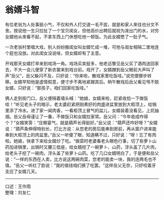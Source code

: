 # 翁婿斗智

有位老翁为人处事挺小气，不仅和外人打交道一毛不拔，就是和家人來往也分文不舍。按说他一生只拉扯了一个宝贝闺女，但他高价出聘后就视为泼出门的水，对穷女婿他从來看不起，不拿东西上门休想吃他一顿饭。为此女婿憋了一肚子气。

一次老翁村里唱大戏，别人纷纷搬闺女叫女婿忙成一堆，可他与闺女相隔二里地连个屁也没放。对此闺女没说啥，但女婿却有了主意。

开戏那天女婿打旱来到戏场一角。戏场买卖挺多，他老远瞥见岳父买了酒肉送回家去，不大一会儿便穿了新衣裳来到戏台前。戏开了，女婿蹭到岳父眼前大声叫了声“岳父”，岳父躲闪不及，只好说：“你来啦，散戏家里吃饭哇。”说完便挪步转移。女婿早知他是虚情假意，便寸步不离地紧跟其后。晌午散戏后岳父看见甩不脱女婿，只好说：“那孩子，咱们回家吃饭哇。”

俩人走到街门口，岳父便隔着墙头喊：“她娘，女婿来啦，赶紧收拾一下做饭哇！”听见老头子的暗示，老太婆赶紧把刚煮好的肉盛进盆里放到大柜顶上，给锅里添了冷水。进了家一闻肉香，一看柜顶上冒气的盆儿，女婿装着没看见，上炕抽烟。岳父岳母谨让了一番，不做饭只和女婿拉家常。岳父问：“今年收成咋得个？”女婿笑答：“庄稼宴气，就是葫芦长得挺好。”岳父说：“葫芦还咋好呀？”女婿说：“葫芦条伸得特别长，打比方说：从您老的房后能串到房前，再从窗户进来能串到大柜顶上的肉盆里。”岳父一听傻了眼，知道瞒不过，只好说：”呀！忘了有肉啦。她娘，快拿下来给女婿炒了吃。“做菜时老婆看老头眼色行事，切了些萝卜山药加进锅里，出锅时又腰三低座，给女婿挖了一碗萝卜、山药，浮头盖了几片肉，给老头子挖了一碗肉，浮头盖了些萝卜山药。吃了几口女婿明白了，于是便和岳父说：”一样的东西在人卖，比方说这两碗肉菜，您老的能卖一块，我的连两毛也不值。“岳父一听红了脸说：”我的值钱咱们换了吃罢。“这样岳父无奈，只好咬着牙支应了女婿几天。

---

口述：王作雨  
整理：刘友仁